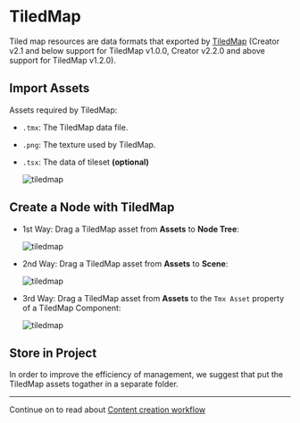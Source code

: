 # TiledMap

Tiled map resources are data formats that exported by [TiledMap](https://www.mapeditor.org/) (Creator v2.1 and below support for TiledMap v1.0.0, Creator v2.2.0 and above support for TiledMap v1.2.0).

## Import Assets

Assets required by TiledMap:

- `.tmx`: The TiledMap data file.
- `.png`: The texture used by TiledMap.
- `.tsx`: The data of tileset **(optional)**

	![tiledmap](tiledmap/import.png)

## Create a Node with TiledMap

- 1st Way: Drag a TiledMap asset from **Assets** to **Node Tree**:

	![tiledmap](tiledmap/create_1.png) 

- 2nd Way: Drag a TiledMap asset from **Assets** to **Scene**:

	![tiledmap](tiledmap/create_2.png)

- 3rd Way: Drag a TiledMap asset from **Assets** to the `Tmx Asset` property of a TiledMap Component:

	![tiledmap](tiledmap/create_3.png)

## Store in Project

In order to improve the efficiency of management, we suggest that put the TiledMap assets togather in a separate folder.

<hr>

Continue on to read about [Content creation workflow](../content-workflow/index.md)
